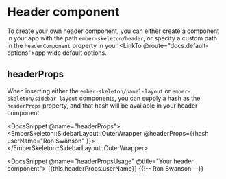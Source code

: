 # Header component

To create your own header component, you can either create a component in your app with the path `ember-skeleton/header`, or specify a custom path in the `headerComponent` property in your <LinkTo @route="docs.default-options">app wide default options</LinkTo>.

## headerProps

When inserting either the `ember-skeleton/panel-layout` or `ember-skeleton/sidebar-layout` components, you can supply a hash as the `headerProps` property, and that hash will be available in your header component.

<DocsSnippet @name="headerProps">
<EmberSkeleton::SidebarLayout::OuterWrapper @headerProps={{hash
        userName="Ron Swanson"
      }}>
</EmberSkeleton::SidebarLayout::OuterWrapper>
</DocsSnippet>

<DocsSnippet @name="headerPropsUsage" @title="Your header component">
{{this.headerProps.userName}} {{!-- Ron Swanson --}}
</DocsSnippet>
